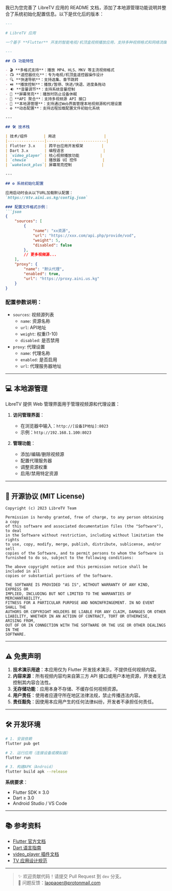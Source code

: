 我已为您完善了 LibreTV 应用的 README 文档，添加了本地源管理功能说明并整合了系统初始化配置信息。以下是优化后的版本：

```markdown
---

# LibreTV 应用

一个基于 **Flutter** 开发的智能电视/机顶盒视频播放应用，支持多种视频格式和网络流媒体播放，专为电视遥控器操作优化。

---

## 📺 功能特性

- 🎬 **多格式支持**：播放 MP4、HLS、MKV 等主流视频格式
- 📺 **遥控器优化**：专为电视/机顶盒遥控器操作设计
- 🔍 **快速导航**：支持选集、章节跳转
- ⏯️ **播放控制**：播放/暂停、快进/快退、进度条拖动
- 🔉 **音量调节**：支持系统音量控制
- 🌙 **屏幕常亮**：播放时防止设备休眠
- 📡 **API 聚合**：支持多视频源 API 接口
- 💾 **本地源管理**：支持通过Web界面管理本地视频源和代理设置
- ⚙️ **动态配置**：支持远程加载配置文件初始化系统

---

## 🛠️ 技术栈

| 技术/组件       | 用途                     |
|----------------|--------------------------|
| Flutter 3.x    | 跨平台应用开发框架        |
| Dart 3.x       | 编程语言                 |
| `video_player` | 核心视频播放功能         |
| `chewie`       | 播放器 UI 控件           |
| `wakelock_plus`| 屏幕常亮控制             |

---

## ⚙️ 系统初始化配置

应用启动时会从以下URL加载默认配置：
`https://ktv.aini.us.kg/config.json`

### 配置文件格式示例：
```json
{
	"sources": [
		{
			"name": "xx资源",
			"url": "https://xxx.com/api.php/provide/vod",
			"weight": 5,
			"disabled": false
		},
		// 更多视频源...
	],
	"proxy": {
		"name": "默认代理",
		"enabled": true,
		"url": "https://proxy.aini.us.kg"
	}
}
```

### 配置参数说明：
- `sources`: 视频源列表
    - `name`: 资源名称
    - `url`: API地址
    - `weight`: 权重(1-10)
    - `disabled`: 是否禁用
- `proxy`: 代理设置
    - `name`: 代理名称
    - `enabled`: 是否启用
    - `url`: 代理服务器地址

---

## 💻 本地源管理

LibreTV 提供 Web 管理界面用于管理视频源和代理设置：

1. **访问管理界面**：
    - 在浏览器中输入：`http://[设备IP地址]:8023`
    - 示例：`http://192.168.1.100:8023`

2. **管理功能**：
    - 添加/编辑/删除视频源
    - 配置代理服务器
    - 调整资源权重
    - 启用/禁用特定资源

---

## 📜 开源协议 (MIT License)

```text
Copyright (c) 2023 LibreTV Team

Permission is hereby granted, free of charge, to any person obtaining a copy
of this software and associated documentation files (the "Software"), to deal
in the Software without restriction, including without limitation the rights
to use, copy, modify, merge, publish, distribute, sublicense, and/or sell
copies of the Software, and to permit persons to whom the Software is
furnished to do so, subject to the following conditions:

The above copyright notice and this permission notice shall be included in all
copies or substantial portions of the Software.

THE SOFTWARE IS PROVIDED "AS IS", WITHOUT WARRANTY OF ANY KIND, EXPRESS OR
IMPLIED, INCLUDING BUT NOT LIMITED TO THE WARRANTIES OF MERCHANTABILITY,
FITNESS FOR A PARTICULAR PURPOSE AND NONINFRINGEMENT. IN NO EVENT SHALL THE
AUTHORS OR COPYRIGHT HOLDERS BE LIABLE FOR ANY CLAIM, DAMAGES OR OTHER
LIABILITY, WHETHER IN AN ACTION OF CONTRACT, TORT OR OTHERWISE, ARISING FROM,
OUT OF OR IN CONNECTION WITH THE SOFTWARE OR THE USE OR OTHER DEALINGS IN THE
SOFTWARE.
```

---

## ⚠️ 免责声明

1. **技术演示用途**：本应用仅为 Flutter 开发技术演示，不提供任何视频内容。
2. **内容来源**：所有视频内容均来自第三方 API 接口或用户本地资源，开发者无法控制其内容合法性。
3. **无存储功能**：应用本身不存储、不缓存任何视频资源。
4. **用户责任**：使用者应遵守所在地区法律法规，禁止传播违法内容。
5. **责任豁免**：因使用本应用产生的任何法律纠纷，开发者不承担任何责任。

---

## 🛠️ 开发环境

```bash
# 1. 安装依赖
flutter pub get

# 2. 运行应用（连接设备或模拟器）
flutter run

# 3. 构建APK（Android）
flutter build apk --release
```

**系统要求**：
- Flutter SDK ≥ 3.0
- Dart ≥ 3.0
- Android Studio / VS Code

---

## 📚 参考资料

- [Flutter 官方文档](https://docs.flutter.dev/)
- [Dart 语言指南](https://dart.dev/guides)
- [video_player 插件文档](https://pub.dev/packages/video_player)
- [TV 应用设计规范](https://developer.android.com/design/tv)

---

> ✨ 欢迎贡献代码！请提交 Pull Request 到 `dev` 分支。  
> 🐞 问题反馈：<laopaoer@protonmail.com>
